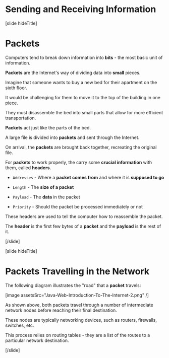 # Sending and Receiving Information

[slide hideTitle]

# Packets

Computers tend to break down information into **bits** - the most basic unit of information.

**Packets** are the Internet's way of dividing data into **small** pieces.

Imagine that someone wants to buy a new bed for their apartment on the sixth floor.

It would be challenging for them to move it to the top of the building in one piece.

They must disassemble the bed into small parts that allow for more efficient transportation.

**Packets** act just like the parts of the bed.

A large file is divided into **packets** and sent through the Internet.

On arrival, the **packets** are brought back together, recreating the original file.

For **packets** to work properly, the carry some **crucial information** with them, called **headers**.

- `Addresses` - Where a **packet** **comes from** and where it is **supposed to go**

- `Length` - The **size of a packet**

- `Payload` - The **data** in the packet

- `Priority` - Should the packet be processed immediately or not

These headers are used to tell the computer how to reassemble the packet.

The **header** is the first few bytes of a **packet** and the **payload** is the rest of it.

[/slide]

[slide hideTitle]

# Packets Travelling in the Network

The following diagram illustrates the "road" that a **packet** travels:

[image assetsSrc="Java-Web-Introduction-To-The-Internet-2.png" /]

As shown above, both packets travel through a number of intermediate network nodes before reaching their final destination.

These nodes are typically networking devices, such as routers, firewalls, switches, etc.

This process relies on routing tables - they are a list of the routes to a particular network destination.

[/slide]

